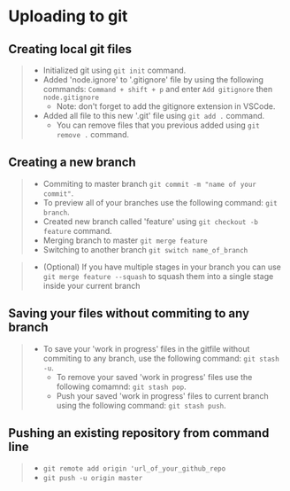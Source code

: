 # Uploading to git

## Creating local git files

> - Initialized git using `git init` command.
> - Added 'node.ignore' to '.gitignore' file by using the following commands: `Command + shift + p` and enter `Add gitignore` then `node.gitignore`
>   - Note: don't forget to add the gitignore extension in VSCode.
> - Added all file to this new '.git' file using `git add .` command.
>   - You can remove files that you previous added using `git remove .` command.

## Creating a new branch

> - Commiting to master branch `git commit -m "name of your commit"`.
> - To preview all of your branches use the following command: `git branch`.
> - Created new branch called 'feature' using `git checkout -b feature` command.
> - Merging branch to master `git merge feature`
> - Switching to another branch `git switch name_of_branch`

> - (Optional) If you have multiple stages in your branch you can use `git merge feature --squash` to squash them into a single stage inside your current branch

## Saving your files without commiting to any branch

> - To save your 'work in progress' files in the gitfile without commiting to any branch, use the following command: `git stash -u`.
>   - To remove your saved 'work in progress' files use the following comamnd: `git stash pop`.
>   - Push your saved 'work in progress' files to current branch using the following command: `git stash push`.

## Pushing an existing repository from command line

> - `git remote add origin 'url_of_your_github_repo`
> - `git push -u origin master`
